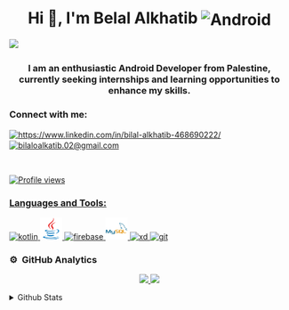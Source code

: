 <h1 align="center">Hi 👋, I'm Belal Alkhatib <img align="center" alt="Android" width="55" src="https://media.giphy.com/media/Y4bzv6DYbYzy8jDnoW/giphy.gif" /> </h1>
<img src="https://1.bp.blogspot.com/-7A4WynwLsMw/XbBpCXG8fHI/AAAAAAAAMt4/uOa1bpLskYgrwGbllhSu2SDj_Mig8SXJQCLcBGAsYHQ/s1600/2000_600px.gif" w>
<h3 align="center">I am an enthusiastic Android Developer from Palestine, currently seeking internships and learning opportunities to enhance my skills.</h3>
<h3 align="left">Connect with me:</h3>
<p align="left">
<a href="https://linkedin.com/in/https://www.linkedin.com/in/bilal-alkhatib-468690222/" target="blank"><img align="center" src="https://raw.githubusercontent.com/rahuldkjain/github-profile-readme-generator/master/src/images/icons/Social/linked-in-alt.svg" alt="https://www.linkedin.com/in/bilal-alkhatib-468690222/" height="30" width="40" /></a><a href="mailto:bilaloalkatib.02@gmail.com" target="_blank"><img align="center" src="https://img.icons8.com/color/48/000000/gmail.png" alt="bilaloalkatib.02@gmail.com" height="30" width="40"/>
</p>
  <br>

![Profile views](https://gpvc.arturio.dev/MahmoudRH)
<br>

<h3 align="left">Languages and Tools:</h3>
<p align="left"> 
  <a href="https://kotlinlang.org" target="_blank" rel="noreferrer"> 
    <img src="https://www.vectorlogo.zone/logos/kotlinlang/kotlinlang-icon.svg" alt="kotlin" width="40" height="40"/> 
  </a>
  <a href="https://www.java.com" target="_blank" rel="noreferrer"> 
    <img src="https://raw.githubusercontent.com/devicons/devicon/master/icons/java/java-original.svg" alt="java" width="40" height="40"/> 
  </a>
  <a href="https://firebase.google.com/" target="_blank" rel="noreferrer"> 
    <img src="https://www.vectorlogo.zone/logos/firebase/firebase-icon.svg" alt="firebase" width="40" height="40"/> 
  </a> 
  <a href="https://www.mysql.com/" target="_blank" rel="noreferrer"> 
    <img src="https://raw.githubusercontent.com/devicons/devicon/master/icons/mysql/mysql-original-wordmark.svg" alt="mysql" width="40" height="40"/>
  </a> 
  <a href="https://www.adobe.com/products/xd.html" target="_blank" rel="noreferrer"> 
    <img src="https://cdn.worldvectorlogo.com/logos/adobe-xd.svg" alt="xd" width="40" height="40"/> 
  </a> 
  <a href="https://git-scm.com/" target="_blank" rel="noreferrer"> 
    <img src="https://www.vectorlogo.zone/logos/git-scm/git-scm-icon.svg" alt="git" width="40" height="40"/> 
  </a> 
</p>

<h3> ⚙️ &nbsp;GitHub Analytics</h3>
<p align="center">
<a href="https://github.com/Belal-Alkhatib">
  <img height="180em" src="https://github-readme-stats.vercel.app/api?username=Belal-Alkhatib&show_icons=true&theme=dark&count_private=true"/>
  <img height="180em" src="https://github-readme-stats.vercel.app/api/top-langs/?username=Belal-Alkhatib&layout=compact&langs_count=10&count_private=true&theme=dark"/>
</a>
</p>

<details>
  <summary>Github Stats</summary>
  <br>
<div align="center">
<img align="center" alt="Belal's GitHub Stats" src="https://github-profile-summary-cards.vercel.app/api/cards/profile-details?username=Belal-Alkhatib&theme=vue"/>
<br>
<br>
<img align="center" alt="Belal's GitHub Stats" src="https://github-readme-stats.vercel.app/api/top-langs/?username=Belal-Alkhatib" />
</div>
</details>
